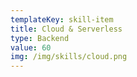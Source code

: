 ```yaml
---
templateKey: skill-item
title: Cloud & Serverless
type: Backend
value: 60
img: /img/skills/cloud.png
---
```


